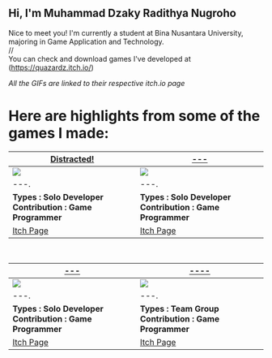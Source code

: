 Hi, I'm Muhammad Dzaky Radithya Nugroho
---
Nice to meet you! I'm currently a student at Bina Nusantara University, majoring in Game Application and Technology. </br>
// </br>
You can check and download games I've developed at (https://quazardz.itch.io/)

*All the GIFs are linked to their respective itch.io page*

# Here are highlights from some of the games I made:
<table width="100%">
  <thead>
    <tr>
      <th width="50%"><a href="https://quazardz.itch.io/distracted">Distracted!</a></th>
      <th width="50%"><a href="///https://bisniskomodo.itch.io/please-survive">---</a></th>
    </tr>
  </thead>
  <tbody>
    <tr>
      <td><img src="https://github.com/user-attachments/assets/812487f6-ae67-42ec-9b0d-0fc38074247a"/>
   </td>
      <td><img src="///https://github.com/user-attachments/assets/06147d37-3902-4eaa-a851-ca548fae0fba"/>
   </td>
    </tr>
    <tr>
      <td valign="text-top">---.</td>
      <td valign="text-top"">---.<div></div></td>
    </tr>
    <tr>
      <td><b>Types : Solo Developer</br>Contribution : Game Programmer</b></td>
      <td><b>Types : Solo Developer</br>Contribution : Game Programmer</b></td>
    </tr>
    <tr>
      <td><a href="https://quazardz.itch.io/distracted">Itch Page</td>
      <td><a href="///https://bisniskomodo.itch.io/please-survive">Itch Page</td>
    </tr>
  </tbody>
</table>

<br>

<table width="100%">
  <thead>
    <tr>
      <th width="50%"><a href="///https://bisniskomodo.itch.io/lightning-boy">---</a></th>
      <th width="50%"><a href="///https://bisniskomodo.itch.io/wee-land">----</a></th>
    </tr>
  </thead>
  <tbody>
    <tr>
      <td><img src="///https://github.com/user-attachments/assets/fb2d68c9-ced2-4645-ae55-993a4fe72207"/>
     </td>
      <td><img src="///https://github.com/user-attachments/assets/d3e103ab-ea0f-43bd-8266-791af05a8f1c"/>
   </td>
    </tr>
    <tr>
      <td valign="text-top">---.</td>
      <td valign="text-top">---.<br></td>
    </tr>
    <tr>
      <td><b>Types : Solo Developer</br>Contribution : Game Programmer</b></td>
      <td><b>Types : Team Group</br>Contribution : Game Programmer</b></td>
    </tr>
    <tr>
      <td><a href="///https://bisniskomodo.itch.io/lightning-boy">Itch Page</td>
      <td><a href="///https://bisniskomodo.itch.io/wee-land">Itch Page</td>
    </tr>
  </tbody>
</table>
